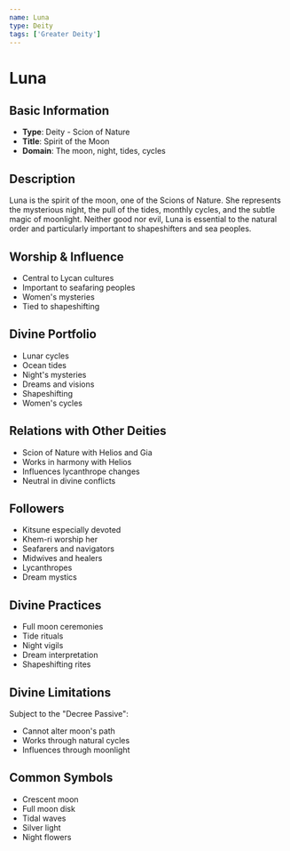 ```yaml
---
name: Luna
type: Deity
tags: ['Greater Deity']
---
```


# Luna

## Basic Information
- **Type**: Deity - Scion of Nature
- **Title**: Spirit of the Moon
- **Domain**: The moon, night, tides, cycles

## Description
Luna is the spirit of the moon, one of the Scions of Nature. She represents the mysterious night, the pull of the tides, monthly cycles, and the subtle magic of moonlight. Neither good nor evil, Luna is essential to the natural order and particularly important to shapeshifters and sea peoples.

## Worship & Influence
- Central to Lycan cultures
- Important to seafaring peoples
- Women's mysteries
- Tied to shapeshifting

## Divine Portfolio
- Lunar cycles
- Ocean tides
- Night's mysteries
- Dreams and visions
- Shapeshifting
- Women's cycles

## Relations with Other Deities
- Scion of Nature with Helios and Gia
- Works in harmony with Helios
- Influences lycanthrope changes
- Neutral in divine conflicts

## Followers
- Kitsune especially devoted
- Khem-ri worship her
- Seafarers and navigators
- Midwives and healers
- Lycanthropes
- Dream mystics

## Divine Practices
- Full moon ceremonies
- Tide rituals
- Night vigils
- Dream interpretation
- Shapeshifting rites

## Divine Limitations
Subject to the "Decree Passive":
- Cannot alter moon's path
- Works through natural cycles
- Influences through moonlight

## Common Symbols
- Crescent moon
- Full moon disk
- Tidal waves
- Silver light
- Night flowers
